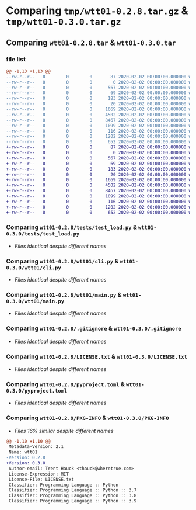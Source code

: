 # Comparing `tmp/wtt01-0.2.8.tar.gz` & `tmp/wtt01-0.3.0.tar.gz`

## Comparing `wtt01-0.2.8.tar` & `wtt01-0.3.0.tar`

### file list

```diff
@@ -1,13 +1,13 @@
--rw-r--r--   0        0        0       87 2020-02-02 00:00:00.000000 wtt01-0.2.8/Makefile
--rw-r--r--   0        0        0        0 2020-02-02 00:00:00.000000 wtt01-0.2.8/tests/__init__.py
--rw-r--r--   0        0        0      567 2020-02-02 00:00:00.000000 wtt01-0.2.8/tests/test_load.py
--rw-r--r--   0        0        0       69 2020-02-02 00:00:00.000000 wtt01-0.2.8/wtt01/__about__.py
--rw-r--r--   0        0        0      183 2020-02-02 00:00:00.000000 wtt01-0.2.8/wtt01/__init__.py
--rw-r--r--   0        0        0       20 2020-02-02 00:00:00.000000 wtt01-0.2.8/wtt01/_env.py
--rw-r--r--   0        0        0     1669 2020-02-02 00:00:00.000000 wtt01-0.2.8/wtt01/cli.py
--rw-r--r--   0        0        0     4502 2020-02-02 00:00:00.000000 wtt01-0.2.8/wtt01/main.py
--rw-r--r--   0        0        0     8467 2020-02-02 00:00:00.000000 wtt01-0.2.8/.gitignore
--rw-r--r--   0        0        0     1099 2020-02-02 00:00:00.000000 wtt01-0.2.8/LICENSE.txt
--rw-r--r--   0        0        0      116 2020-02-02 00:00:00.000000 wtt01-0.2.8/README.md
--rw-r--r--   0        0        0     1202 2020-02-02 00:00:00.000000 wtt01-0.2.8/pyproject.toml
--rw-r--r--   0        0        0      652 2020-02-02 00:00:00.000000 wtt01-0.2.8/PKG-INFO
+-rw-r--r--   0        0        0       87 2020-02-02 00:00:00.000000 wtt01-0.3.0/Makefile
+-rw-r--r--   0        0        0        0 2020-02-02 00:00:00.000000 wtt01-0.3.0/tests/__init__.py
+-rw-r--r--   0        0        0      567 2020-02-02 00:00:00.000000 wtt01-0.3.0/tests/test_load.py
+-rw-r--r--   0        0        0       69 2020-02-02 00:00:00.000000 wtt01-0.3.0/wtt01/__about__.py
+-rw-r--r--   0        0        0      183 2020-02-02 00:00:00.000000 wtt01-0.3.0/wtt01/__init__.py
+-rw-r--r--   0        0        0       20 2020-02-02 00:00:00.000000 wtt01-0.3.0/wtt01/_env.py
+-rw-r--r--   0        0        0     1669 2020-02-02 00:00:00.000000 wtt01-0.3.0/wtt01/cli.py
+-rw-r--r--   0        0        0     4502 2020-02-02 00:00:00.000000 wtt01-0.3.0/wtt01/main.py
+-rw-r--r--   0        0        0     8467 2020-02-02 00:00:00.000000 wtt01-0.3.0/.gitignore
+-rw-r--r--   0        0        0     1099 2020-02-02 00:00:00.000000 wtt01-0.3.0/LICENSE.txt
+-rw-r--r--   0        0        0      116 2020-02-02 00:00:00.000000 wtt01-0.3.0/README.md
+-rw-r--r--   0        0        0     1202 2020-02-02 00:00:00.000000 wtt01-0.3.0/pyproject.toml
+-rw-r--r--   0        0        0      652 2020-02-02 00:00:00.000000 wtt01-0.3.0/PKG-INFO
```

### Comparing `wtt01-0.2.8/tests/test_load.py` & `wtt01-0.3.0/tests/test_load.py`

 * *Files identical despite different names*

### Comparing `wtt01-0.2.8/wtt01/cli.py` & `wtt01-0.3.0/wtt01/cli.py`

 * *Files identical despite different names*

### Comparing `wtt01-0.2.8/wtt01/main.py` & `wtt01-0.3.0/wtt01/main.py`

 * *Files identical despite different names*

### Comparing `wtt01-0.2.8/.gitignore` & `wtt01-0.3.0/.gitignore`

 * *Files identical despite different names*

### Comparing `wtt01-0.2.8/LICENSE.txt` & `wtt01-0.3.0/LICENSE.txt`

 * *Files identical despite different names*

### Comparing `wtt01-0.2.8/pyproject.toml` & `wtt01-0.3.0/pyproject.toml`

 * *Files identical despite different names*

### Comparing `wtt01-0.2.8/PKG-INFO` & `wtt01-0.3.0/PKG-INFO`

 * *Files 16% similar despite different names*

```diff
@@ -1,10 +1,10 @@
 Metadata-Version: 2.1
 Name: wtt01
-Version: 0.2.8
+Version: 0.3.0
 Author-email: Trent Hauck <thauck@wheretrue.com>
 License-Expression: MIT
 License-File: LICENSE.txt
 Classifier: Programming Language :: Python
 Classifier: Programming Language :: Python :: 3.7
 Classifier: Programming Language :: Python :: 3.8
 Classifier: Programming Language :: Python :: 3.9
```

